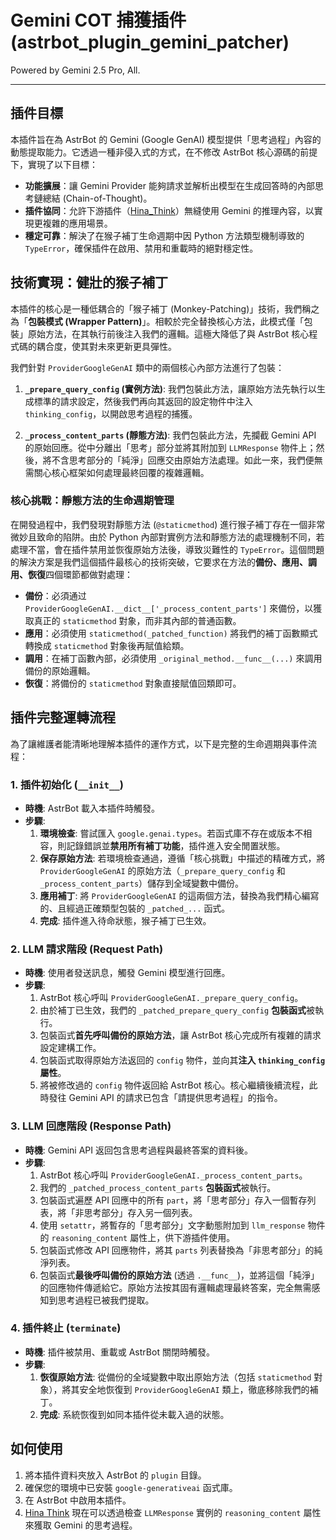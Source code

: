 # Gemini COT 捕獲插件 (astrbot_plugin_gemini_patcher)

Powered by Gemini 2.5 Pro, All.

---

## 插件目標

本插件旨在為 AstrBot 的 Gemini (Google GenAI) 模型提供「思考過程」內容的動態提取能力。它透過一種非侵入式的方式，在不修改 AstrBot 核心源碼的前提下，實現了以下目標：

-   **功能擴展**：讓 Gemini Provider 能夠請求並解析出模型在生成回答時的內部思考鏈總結 (Chain-of-Thought)。
-   **插件協同**：允許下游插件（[Hina_Think](https://github.com/Hina-Chat/astrbot_plugin_hina_think)）無縫使用 Gemini 的推理內容，以實現更複雜的應用場景。
-   **穩定可靠**：解決了在猴子補丁生命週期中因 Python 方法類型機制導致的 `TypeError`，確保插件在啟用、禁用和重載時的絕對穩定性。

## 技術實現：健壯的猴子補丁

本插件的核心是一種低耦合的「猴子補丁 (Monkey-Patching)」技術，我們稱之為「**包裝模式 (Wrapper Pattern)**」。相較於完全替換核心方法，此模式僅「包裝」原始方法，在其執行前後注入我們的邏輯。這極大降低了與 AstrBot 核心程式碼的耦合度，使其對未來更新更具彈性。

我們針對 `ProviderGoogleGenAI` 類中的兩個核心內部方法進行了包裝：

1.  **`_prepare_query_config` (實例方法)**: 我們包裝此方法，讓原始方法先執行以生成標準的請求設定，然後我們再向其返回的設定物件中注入 `thinking_config`，以開啟思考過程的捕獲。

2.  **`_process_content_parts` (靜態方法)**: 我們包裝此方法，先攔截 Gemini API 的原始回應。從中分離出「思考」部分並將其附加到 `LLMResponse` 物件上；然後，將不含思考部分的「純淨」回應交由原始方法處理。如此一來，我們便無需關心核心框架如何處理最終回覆的複雜邏輯。

### 核心挑戰：靜態方法的生命週期管理

在開發過程中，我們發現對靜態方法 (`@staticmethod`) 進行猴子補丁存在一個非常微妙且致命的陷阱。由於 Python 內部對實例方法和靜態方法的處理機制不同，若處理不當，會在插件禁用並恢復原始方法後，導致災難性的 `TypeError`。這個問題的解決方案是我們這個插件最核心的技術突破，它要求在方法的**備份、應用、調用、恢復**四個環節都做對處理：

-   **備份**：必須通过 `ProviderGoogleGenAI.__dict__['_process_content_parts']` 來備份，以獲取真正的 `staticmethod` 對象，而非其內部的普通函數。
-   **應用**：必須使用 `staticmethod(_patched_function)` 將我們的補丁函數顯式轉換成 `staticmethod` 對象後再賦值給類。
-   **調用**：在補丁函數內部，必須使用 `_original_method.__func__(...)` 來調用備份的原始邏輯。
-   **恢復**：將備份的 `staticmethod` 對象直接賦值回類即可。

## 插件完整運轉流程

為了讓維護者能清晰地理解本插件的運作方式，以下是完整的生命週期與事件流程：

### 1. 插件初始化 (`__init__`)

-   **時機**: AstrBot 載入本插件時觸發。
-   **步驟**:
    1.  **環境檢查**: 嘗試匯入 `google.genai.types`。若函式庫不存在或版本不相容，則記錄錯誤並**禁用所有補丁功能**，插件進入安全閒置狀態。
    2.  **保存原始方法**: 若環境檢查通過，遵循「核心挑戰」中描述的精確方式，將 `ProviderGoogleGenAI` 的原始方法（`_prepare_query_config` 和 `_process_content_parts`）儲存到全域變數中備份。
    3.  **應用補丁**: 將 `ProviderGoogleGenAI` 的這兩個方法，替換為我們精心編寫的、且經過正確類型包裝的 `_patched_...` 函式。
    4.  **完成**: 插件進入待命狀態，猴子補丁已生效。

### 2. LLM 請求階段 (Request Path)

-   **時機**: 使用者發送訊息，觸發 Gemini 模型進行回應。
-   **步驟**:
    1.  AstrBot 核心呼叫 `ProviderGoogleGenAI._prepare_query_config`。
    2.  由於補丁已生效，我們的 `_patched_prepare_query_config` **包裝函式**被執行。
    3.  包裝函式**首先呼叫備份的原始方法**，讓 AstrBot 核心完成所有複雜的請求設定建構工作。
    4.  包裝函式取得原始方法返回的 `config` 物件，並向其**注入 `thinking_config` 屬性**。
    5.  將被修改過的 `config` 物件返回給 AstrBot 核心。核心繼續後續流程，此時發往 Gemini API 的請求已包含「請提供思考過程」的指令。

### 3. LLM 回應階段 (Response Path)

-   **時機**: Gemini API 返回包含思考過程與最終答案的資料後。
-   **步驟**:
    1.  AstrBot 核心呼叫 `ProviderGoogleGenAI._process_content_parts`。
    2.  我們的 `_patched_process_content_parts` **包裝函式**被執行。
    3.  包裝函式遍歷 API 回應中的所有 `part`，將「思考部分」存入一個暫存列表，將「非思考部分」存入另一個列表。
    4.  使用 `setattr`，將暫存的「思考部分」文字動態附加到 `llm_response` 物件的 `reasoning_content` 屬性上，供下游插件使用。
    5.  包裝函式修改 API 回應物件，將其 `parts` 列表替換為「非思考部分」的純淨列表。
    6.  包裝函式**最後呼叫備份的原始方法** (透過 `.__func__`)，並將這個「純淨」的回應物件傳遞給它。原始方法按其固有邏輯處理最終答案，完全無需感知到思考過程已被我們提取。

### 4. 插件終止 (`terminate`)

-   **時機**: 插件被禁用、重載或 AstrBot 關閉時觸發。
-   **步驟**:
    1.  **恢復原始方法**: 從備份的全域變數中取出原始方法（包括 `staticmethod` 對象），將其安全地恢復到 `ProviderGoogleGenAI` 類上，徹底移除我們的補丁。
    2.  **完成**: 系統恢復到如同本插件從未載入過的狀態。

## 如何使用

1.  將本插件資料夾放入 AstrBot 的 `plugin` 目錄。
2.  確保您的環境中已安裝 `google-generativeai` 函式庫。
3.  在 AstrBot 中啟用本插件。
4.  [Hina Think](https://github.com/Hina-Chat/astrbot_plugin_hina_think) 現在可以透過檢查 `LLMResponse` 實例的 `reasoning_content` 屬性來獲取 Gemini 的思考過程。